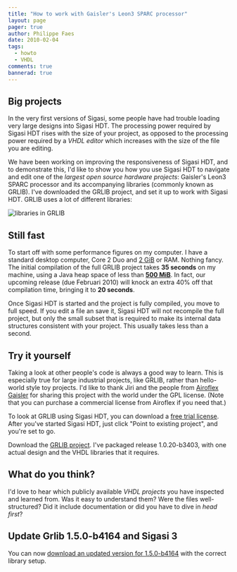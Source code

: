 ```yaml
---
title: "How to work with Gaisler's Leon3 SPARC processor"
layout: page 
pager: true
author: Philippe Faes
date: 2010-02-04
tags: 
  - howto
  - VHDL
comments: true
bannerad: true
---
```


## Big projects

In the very first versions of Sigasi, some people have had trouble loading very large designs into Sigasi HDT. The processing power required by Sigasi HDT rises with the size of your project, as opposed to the processing power required by a <em>VHDL editor</em> which increases with the size of the file you are editing.

We have been working on improving the responsiveness of Sigasi HDT, and to demonstrate this, I'd like to show you how you use Sigasi HDT to navigate and edit one of the <em>largest open source hardware projects</em>: Gaisler's Leon3 SPARC processor and its accompanying libraries (commonly known as GRLIB). I've downloaded the GRLIB project, and set it up to work with Sigasi HDT. GRLIB uses a lot of different libraries:

![libraries in GRLIB](/img/tech/gr_libraries.png)


## Still fast
To start off with some performance figures on my computer. I have a standard desktop computer, Core 2 Duo and <a href="http://en.wikipedia.org/wiki/Gibibyte">2 GiB</a> or RAM. Nothing fancy.
The initial compilation of the full GRLIB project takes <strong>35 seconds</strong> on my machine, using a Java heap space of less than <strong><a href="http://en.wikipedia.org/wiki/Mebibyte">500 MiB</a></strong>. In fact, our upcoming release (due Februari 2010) will knock an extra 40% off that compilation time, bringing it to <strong>20 seconds</strong>. 

Once Sigasi HDT is started and the project is fully compiled, you move to full speed. If you edit a file an save it, Sigasi HDT will not recompile the full project, but only the small subset that is required to make its internal data structures consistent with your project. This usually takes less than a second.

## Try it yourself
Taking a look at other people's code is always a good way to learn. This is especially true for large industrial projects, like GRLIB, rather than hello-world style toy projects. I'd like to thank Jiri and the people from <a href="http://gaisler.com">Airoflex Gaisler</a> for sharing this project with the world under the GPL license. (Note that you can purchase a commercial license from Airoflex if you need that.)

To look at GRLIB using Sigasi HDT, you can download a <a href="https://www.sigasi.com/try">free trial license</a>. After you've started Sigasi HDT, just click "Point to existing project", and you're set to go.

Download the <a href="/resources/tech/grlib-gpl-1.0.20-b3403-b.tgz">GRLIB project</a>. I've packaged release 1.0.20-b3403, with one actual design and the VHDL libraries that it requires.

## What do you think?
I'd love to hear which publicly available <em>VHDL projects</em> you have inspected and learned from. Was it easy to understand them? Were the files well-structured? Did it include documentation or did you have to dive in <em>head first</em>?

## Update Grlib 1.5.0-b4164 and Sigasi 3

You can now [download an updated version for 1.5.0-b4164](/resources/tech/grlib-gpl-1.5.0-b4164.tgz) with the correct library setup.

